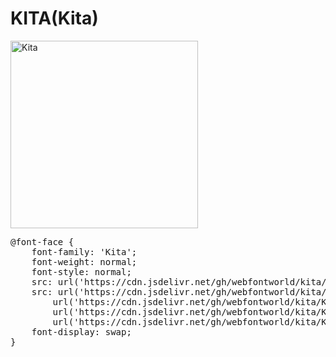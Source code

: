 # KITA(Kita)

<a href="https://wess.tistory.com" target="_blank">
    <img src="https://webfontworld.github.io/kita/Kita.jpg" alt="Kita" style="width:300px">
</a>

<pre>
@font-face {
    font-family: 'Kita';
    font-weight: normal;
    font-style: normal;
    src: url('https://cdn.jsdelivr.net/gh/webfontworld/kita/Kita.eot');
    src: url('https://cdn.jsdelivr.net/gh/webfontworld/kita/Kita.eot?#iefix') format('embedded-opentype'),
        url('https://cdn.jsdelivr.net/gh/webfontworld/kita/Kita.woff2') format('woff2'),
        url('https://cdn.jsdelivr.net/gh/webfontworld/kita/Kita.woff') format('woff'),
        url('https://cdn.jsdelivr.net/gh/webfontworld/kita/Kita.ttf') format("truetype");
    font-display: swap;
}
</pre>
